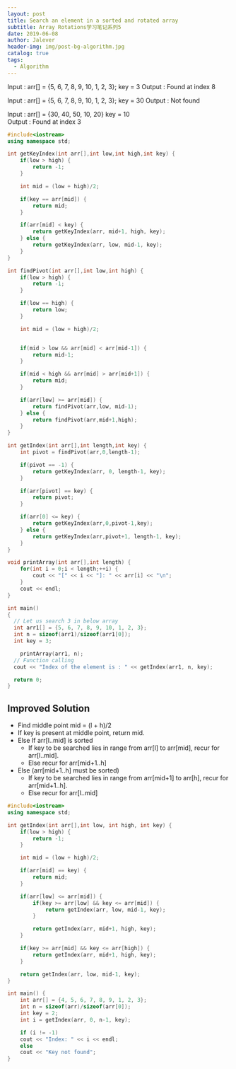 ```yaml
---
layout: post
title: Search an element in a sorted and rotated array
subtitle: Array Rotations学习笔记系列5
date: 2019-06-08
author: Jalever
header-img: img/post-bg-algorithm.jpg
catalog: true
tags:
  - Algorithm
---
```

Input  : arr[] = {5, 6, 7, 8, 9, 10, 1, 2, 3};
         key = 3
Output : Found at index 8

Input  : arr[] = {5, 6, 7, 8, 9, 10, 1, 2, 3};
         key = 30
Output : Not found

Input : arr[] = {30, 40, 50, 10, 20}
        key = 10   
Output : Found at index 3

```cpp
#include<iostream>
using namespace std;

int getKeyIndex(int arr[],int low,int high,int key) {
    if(low > high) {
        return -1;
    }

    int mid = (low + high)/2;

    if(key == arr[mid]) {
        return mid;
    }

    if(arr[mid] < key) {
        return getKeyIndex(arr, mid+1, high, key);
    } else {
        return getKeyIndex(arr, low, mid-1, key);
    }
}

int findPivot(int arr[],int low,int high) {
    if(low > high) {
        return -1;
    }

    if(low == high) {
        return low;
    }

    int mid = (low + high)/2;


    if(mid > low && arr[mid] < arr[mid-1]) {
        return mid-1;
    }

    if(mid < high && arr[mid] > arr[mid+1]) {
        return mid;
    }

    if(arr[low] >= arr[mid]) {
        return findPivot(arr,low, mid-1);
    } else {
        return findPivot(arr,mid+1,high);
    }
}

int getIndex(int arr[],int length,int key) {
    int pivot = findPivot(arr,0,length-1);

    if(pivot == -1) {
        return getKeyIndex(arr, 0, length-1, key);
    }

    if(arr[pivot] == key) {
        return pivot;
    }

    if(arr[0] <= key) {
        return getKeyIndex(arr,0,pivot-1,key);
    } else {
        return getKeyIndex(arr,pivot+1, length-1, key);
    }
}

void printArray(int arr[],int length) {
    for(int i = 0;i < length;++i) {
        cout << "[" << i << "]: " << arr[i] << "\n";
    }
    cout << endl;
}

int main()
{
  // Let us search 3 in below array
  int arr1[] = {5, 6, 7, 8, 9, 10, 1, 2, 3};
  int n = sizeof(arr1)/sizeof(arr1[0]);
  int key = 3;

    printArray(arr1, n);
  // Function calling
  cout << "Index of the element is : " << getIndex(arr1, n, key);

  return 0;
}

```


## Improved Solution
- Find middle point mid = (l + h)/2
- If key is present at middle point, return mid.
- Else If arr[l..mid] is sorted
    - If key to be searched lies in range from arr[l] to arr[mid], recur for arr[l..mid].
    - Else recur for arr[mid+1..h]
- Else (arr[mid+1..h] must be sorted)
    - If key to be searched lies in range from arr[mid+1] to arr[h], recur for arr[mid+1..h].
    - Else recur for arr[l..mid]

```cpp
#include<iostream>
using namespace std;

int getIndex(int arr[],int low, int high, int key) {
    if(low > high) {
        return -1;
    }

    int mid = (low + high)/2;

    if(arr[mid] == key) {
        return mid;
    }

    if(arr[low] <= arr[mid]) {
        if(key >= arr[low] && key <= arr[mid]) {
            return getIndex(arr, low, mid-1, key);
        }

        return getIndex(arr, mid+1, high, key);
    }

    if(key >= arr[mid] && key <= arr[high]) {
        return getIndex(arr, mid+1, high, key);
    }

    return getIndex(arr, low, mid-1, key);
}

int main() {
	int arr[] = {4, 5, 6, 7, 8, 9, 1, 2, 3};
	int n = sizeof(arr)/sizeof(arr[0]);
	int key = 2;
	int i = getIndex(arr, 0, n-1, key);

	if (i != -1)
	cout << "Index: " << i << endl;
	else
	cout << "Key not found";
}
```
